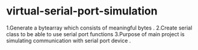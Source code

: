 # virtual-serial-port-simulation
1.Generate a bytearray which consists of meaningful bytes .
2.Create serial class to be able to use serial port functions
3.Purpose of main project is simulating communication with serial port device .
